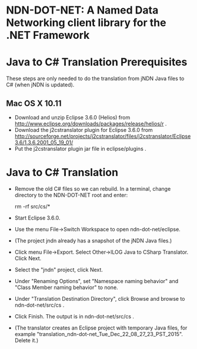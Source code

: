 NDN-DOT-NET:  A Named Data Networking client library for the .NET Framework
===========================================================================

Java to C# Translation Prerequisites
====================================
These steps are only needed to do the translation from jNDN Java files to C#
(when jNDN is updated).

## Mac OS X 10.11

* Download and unzip Eclipse 3.6.0 (Helios) from http://www.eclipse.org/downloads/packages/release/helios/r .
* Download the j2cstranslator plugin for Eclipse 3.6.0 from http://sourceforge.net/projects/j2cstranslator/files/j2cstranslator/Eclipse3.6/1.3.6.2001_05_19_01/
* Put the j2cstranslator plugin jar file in eclipse/plugins .

Java to C# Translation
======================
* Remove the old C# files so we can rebuild. In a terminal, change directory to
  the NDN-DOT-NET root and enter:

    rm -rf src/cs/*

* Start Eclipse 3.6.0.
* Use the menu File->Switch Workspace to open ndn-dot-net/eclipse.
* (The project jndn already has a snapshot of the jNDN Java files.)
* Click menu File->Export. Select Other->ILOG Java to CSharp Translator. Click Next.
* Select the "jndn" project, click Next.
* Under "Renaming Options", set "Namespace naming behavior" and "Class Member naming behavior" to none.
* Under "Translation Destination Directory", click Browse and browse to ndn-dot-net/src/cs .
* Click Finish. The output is in ndn-dot-net/src/cs .
* (The translator creates an Eclipse project with temporary Java files, for example "translation_ndn-dot-net_Tue_Dec_22_08_27_23_PST_2015". Delete it.)
